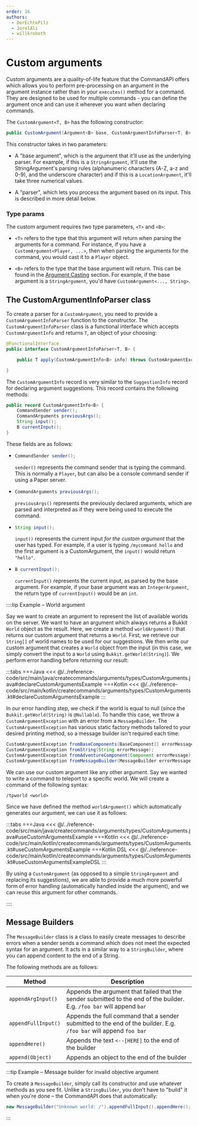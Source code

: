 ```yaml
---
order: 16
authors:
  - DerEchtePilz
  - JorelAli
  - willkroboth
---
```


# Custom arguments

Custom arguments are a quality-of-life feature that the CommandAPI offers which allows you to perform pre-processing on an argument in the argument instance rather than in your `executes()` method for a command. They are designed to be used for multiple commands - you can define the argument once and can use it wherever you want when declaring commands.

The `CustomArgument<T, B>` has the following constructor:

```java
public CustomArgument(Argument<B> base, CustomArgumentInfoParser<T, B> parser);
```

This constructor takes in two parameters:

- A "base argument", which is the argument that it'll use as the underlying parser. For example, if this is a `StringArgument`, it'll use the StringArgument's parsing rules (alphanumeric characters (A-Z, a-z and 0-9), and the underscore character) and if this is a `LocationArgument`, it'll take three numerical values.

- A "parser", which lets you process the argument based on its input. This is described in more detail below.

### Type params

The custom argument requires two type parameters, `<T>` and `<B>`:

- `<T>` refers to the type that this argument will return when parsing the arguments for a command. For instance, if you have a `CustomArgument<Player, ...>`, then when parsing the arguments for the command, you would cast it to a `Player` object.

- `<B>` refers to the type that the base argument will return. This can be found in the [Argument Casting](../arguments#argument-casting) section. For example, if the base argument is a `StringArgument`, you'd have `CustomArgument<..., String>`.

## The CustomArgumentInfoParser class

To create a parser for a `CustomArgument`, you need to provide a `CustomArgumentInfoParser` function to the constructor. The `CustomArgumentInfoParser` class is a functional interface which accepts `CustomArgumentInfo` and returns `T`, an object of your choosing:

```java
@FunctionalInterface
public interface CustomArgumentInfoParser<T, B> {

    public T apply(CustomArgumentInfo<B> info) throws CustomArgumentException;

}
```

The `CustomArgumentInfo` record is very similar to the `SuggestionInfo` record for declaring argument suggestions. This record contains the following methods:

```java
public record CustomArgumentInfo<B> {
    CommandSender sender();
    CommandArguments previousArgs(); 
    String input();
    B currentInput();
}
```

These fields are as follows:

- ```java
  CommandSender sender();
  ```

  `sender()` represents the command sender that is typing the command. This is normally a `Player`, but can also be a console command sender if using a Paper server.

- ```java
  CommandArguments previousArgs();
  ```

  `previousArgs()` represents the previously declared arguments, which are parsed and interpreted as if they were being used to execute the command.

- ```java
  String input();
  ```

  `input()` represents the current input _for the custom argument_ that the user has typed. For example, if a user is typing `/mycommand hello` and the first argument is a CustomArgument, the `input()` would return `"hello"`.

- ```java
  B currentInput();
  ```

  `currentInput()` represents the current input, as parsed by the base argument. For example, if your base argument was an `IntegerArgument`, the return type of `currentInput()` would be an `int`.

::::tip Example – World argument

Say we want to create an argument to represent the list of available worlds on the server. We want to have an argument which always returns a Bukkit `World` object as the result. Here, we create a method `worldArgument()` that returns our custom argument that returns a `World`. First, we retrieve our `String[]` of world names to be used for our suggestions. We then write our custom argument that creates a `World` object from the input (in this case, we simply convert the input to a `World` using `Bukkit.getWorld(String)`). We perform error handling before returning our result:

:::tabs
===Java
<<< @/../reference-code/src/main/java/createcommands/arguments/types/CustomArguments.java#declareCustomArgumentsExample
===Kotlin
<<< @/../reference-code/src/main/kotlin/createcommands/arguments/types/CustomArguments.kt#declareCustomArgumentsExample
:::

In our error handling step, we check if the world is equal to null (since the `Bukkit.getWorld(String)` is `@Nullable`). To handle this case, we throw a `CustomArgumentException` with an error from a `MessageBuilder`. The `CustomArgumentException` has various static factory methods tailored to your desired printing method, so a message builder isn't required each time:

```java
CustomArgumentException fromBaseComponents(BaseComponent[] errorMessage);
CustomArgumentException fromString(String errorMessage);
CustomArgumentException fromAdventureComponent(Component errorMessage);
CustomArgumentException fromMessageBuilder(MessageBuilder errorMessage);
```

We can use our custom argument like any other argument. Say we wanted to write a command to teleport to a specific world. We will create a command of the following syntax:

```mccmd
/tpworld <world>
```

Since we have defined the method `worldArgument()` which automatically generates our argument, we can use it as follows:

:::tabs
===Java
<<< @/../reference-code/src/main/java/createcommands/arguments/types/CustomArguments.java#useCustomArgumentsExample
===Kotlin
<<< @/../reference-code/src/main/kotlin/createcommands/arguments/types/CustomArguments.kt#useCustomArgumentsExample
===Kotlin DSL
<<< @/../reference-code/src/main/kotlin/createcommands/arguments/types/CustomArguments.kt#useCustomArgumentsExampleDSL
:::

By using a `CustomArgument` (as opposed to a simple `StringArgument` and replacing its suggestions), we are able to provide a much more powerful form of error handling (automatically handled inside the argument), and we can reuse this argument for other commands.

::::

## Message Builders

The `MessageBuilder` class is a class to easily create messages to describe errors when a sender sends a command which does not meet the expected syntax for an argument. It acts in a similar way to a `StringBuilder`, where you can append content to the end of a String.

The following methods are as follows:

| Method              | Description                                                                                                             |
|---------------------|-------------------------------------------------------------------------------------------------------------------------|
| `appendArgInput()`  | Appends the argument that failed that the sender submitted to the end of the builder. E.g. `/foo bar` will append `bar` |
| `appendFullInput()` | Appends the full command that a sender submitted to the end of the builder. E.g. `/foo bar` will append `foo bar`       |
| `appendHere()`      | Appends the text `<--[HERE]` to the end of the builder                                                                  |
| `append(Object)`    | Appends an object to the end of the builder                                                                             |

:::tip Example – Message builder for invalid objective argument

To create a `MessageBuilder`, simply call its constructor and use whatever methods as you see fit. Unlike a `StringBuilder`, you don't have to "build" it when you're done – the CommandAPI does that automatically:

```java
new MessageBuilder("Unknown world: /").appendFullInput().appendHere();
```

:::